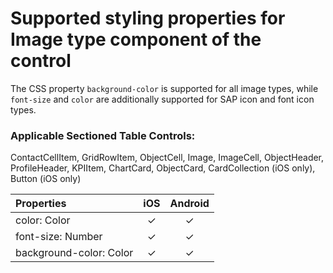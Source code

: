 #  Supported styling properties for Image type component of the control
The CSS property `background-color` is supported for all image types, while `font-size` and `color` are additionally supported for SAP icon and font icon types.

### Applicable Sectioned Table Controls: 
ContactCellItem, GridRowItem, ObjectCell, Image, ImageCell, ObjectHeader, ProfileHeader, KPIItem, ChartCard, ObjectCard, CardCollection (iOS only), Button (iOS only)

| Properties | iOS | Android |
|:---|:---:|:---:|
| color: Color | &check; | &check; |
| font-size: Number | &check; | &check; |
| background-color: Color | &check; | &check; |
